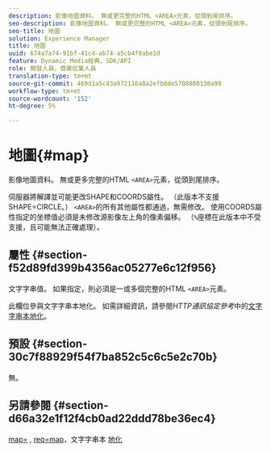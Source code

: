 ```yaml
---
description: 影像地圖資料。 無或更完整的HTML <AREA>元素，從頭到尾排序。
seo-description: 影像地圖資料。 無或更完整的HTML <AREA>元素，從頭到尾排序。
seo-title: 地圖
solution: Experience Manager
title: 地圖
uuid: 674a7a74-91bf-41c4-ab74-a5cb4f8abe1d
feature: Dynamic Media經典，SDK/API
role: 開發人員，商業從業人員
translation-type: tm+mt
source-git-commit: 469d1a5c43a972116a8a2efb0de5708800130a99
workflow-type: tm+mt
source-wordcount: '152'
ht-degree: 5%

---
```



# 地圖{#map}

影像地圖資料。 無或更多完整的HTML `<AREA>`元素，從頭到尾排序。

伺服器將解譯並可能更改SHAPE和COORDS屬性。 （此版本不支援SHAPE=CIRCLE。） `<AREA>`的所有其他屬性都通過，無需修改。 使用COORDS屬性指定的坐標值必須是未修改源影像左上角的像素偏移。 （`%`座標在此版本中不受支援，且可能無法正確處理）。

## 屬性 {#section-f52d89fd399b4356ac05277e6c12f956}

文字字串值。 如果指定，則必須是一或多個完整的HTML `<AREA>`元素。

此欄位參與文字字串本地化。 如需詳細資訊，請參閱&#x200B;*HTTP通訊協定參考*&#x200B;中的[文字字串本地化](/help/aem-is-ir-api/is-api/http-ref/image-serving-api-ref/c-http-protocol-reference/c-syntax-and-features/r-text-string-localization.md)。

## 預設 {#section-30c7f88929f54f7ba852c5c6c5e2c70b}

無。

## 另請參閱 {#section-d66a32e1f12f4cb0ad22ddd78be36ec4}

[map=](/help/aem-is-ir-api/is-api/http-ref/image-serving-api-ref/c-http-protocol-reference/c-command-reference/r-map.md) ,  [req=map](/help/aem-is-ir-api/is-api/http-ref/image-serving-api-ref/c-http-protocol-reference/c-command-reference/r-req/r-req.md)，文字字串本 [地化](/help/aem-is-ir-api/is-api/http-ref/image-serving-api-ref/c-http-protocol-reference/c-syntax-and-features/r-text-string-localization.md)
